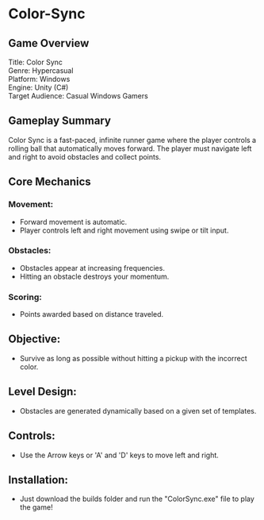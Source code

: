 # Color-Sync

## Game Overview

Title: Color Sync  
Genre: Hypercasual  
Platform: Windows  
Engine: Unity (C#)  
Target Audience: Casual Windows Gamers  

## Gameplay Summary

Color Sync is a fast-paced, infinite runner game where the player controls a rolling ball that automatically moves forward. The player must navigate left and right to avoid obstacles and collect points.

## Core Mechanics

### Movement:

- Forward movement is automatic.
- Player controls left and right movement using swipe or tilt input.

### Obstacles:

- Obstacles appear at increasing frequencies.
- Hitting an obstacle destroys your momentum.

### Scoring:

- Points awarded based on distance traveled.

## Objective:

- Survive as long as possible without hitting a pickup with the incorrect color.

## Level Design:

- Obstacles are generated dynamically based on a given set of templates.

## Controls:

- Use the Arrow keys or 'A' and 'D' keys to move left and right.

## Installation:

- Just download the builds folder and run the "ColorSync.exe" file to play the game!

